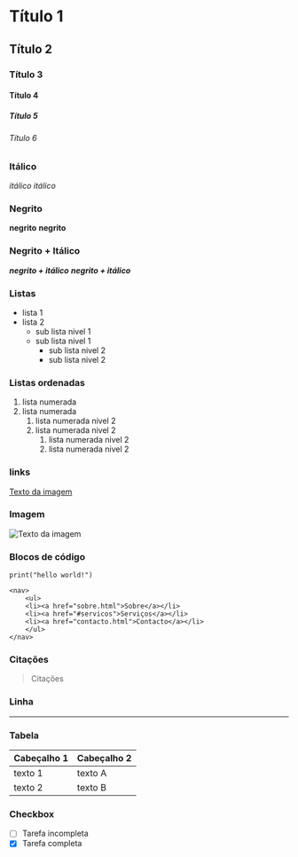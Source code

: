 <!-- Cabeçalhos -->

# Título 1
## Título 2
### Título 3
#### Título 4
##### Título 5
###### Título 6

### Itálico
*itálico*
_itálico_

### Negrito
**negrito**
__negrito__

### Negrito + Itálico
***negrito + itálico***
___negrito + itálico___

### Listas
- lista 1
- lista 2
  - sub lista nivel 1
  - sub lista nivel 1
    - sub lista nivel 2  
    - sub lista nivel 2
  
### Listas ordenadas
1. lista numerada
2. lista numerada
   1. lista numerada nivel 2
   2. lista numerada nivel 2
      1. lista numerada nivel 2
      2. lista numerada nivel 2

### links
[Texto da imagem](https://img.freepik.com/free-vector/hand-coding-concept-illustration_114360-8193.jpg)

### Imagem
![Texto da imagem](https://img.freepik.com/free-vector/hand-coding-concept-illustration_114360-8193.jpg)

### Blocos de código
`print("hello world!")`

```
<nav>
    <ul>
    <li><a href="sobre.html">Sobre</a></li>
    <li><a href="#servicos">Serviços</a></li>
    <li><a href="contacto.html">Contacto</a></li>
    </ul>
</nav>
```

### Citações
> Citações

### Linha
---

### Tabela

|Cabeçalho 1|Cabeçalho 2|
|-----------|-----------|
|texto 1    |texto A    |
|texto 2    |texto B    |

### Checkbox
- [ ] Tarefa incompleta
- [x] Tarefa completa
